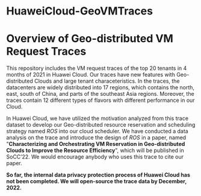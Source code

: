 # HuaweiCloud-GeoVMTraces
# Overview of Geo-distributed VM Request Traces
This repository includes the VM request traces of the top 20 tenants in 4 months of 2021 in Huawei Cloud. Our traces have new features with Geo-distributed Clouds and large tenant characeteristics. In the traces, the datacenters are widely distributed into 17 regions, which contains the north, east, south of China, and parts of the southeast Asia regions. Moreover, the traces contain 12 different types of flavors with different performance in our Cloud. 

In Huawei Cloud, we have utilized the motivation analyzed from this trace dataset to develop our Geo-distributed resource reservation and scheduling strategy named _ROS_ into our cloud scheduler. We have conducted a data analysis on the trace and introduce the design of _ROS_ in a paper, named "**Characterizing and Orchestrating VM Reservation in
Geo-distributed Clouds to Improve the Resource Efficiency**", which will be published in SoCC’22. We would encourage anybody who uses this trace to cite our paper.

**So far, the internal data privacy protection process of Huawei Cloud has not been completed. We will open-source the trace data by December, 2022.**
